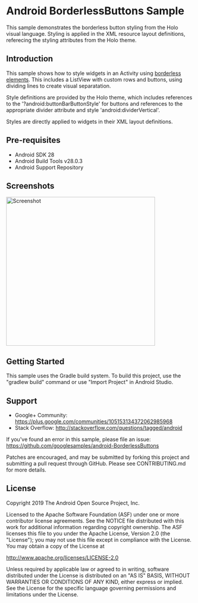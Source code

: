 
Android BorderlessButtons Sample
===================================

This sample demonstrates the borderless button styling from the Holo visual language.
Styling is applied in the XML resource layout definitions, referecing the styling attributes
from the Holo theme.

Introduction
------------

This sample shows how to style widgets in an Activity using [borderless elements][1].
This includes a ListView with custom rows and buttons, using dividing lines to create
visual separatation.

Style definitions are provided by the Holo theme, which includes references to the 
'?android:buttonBarButtonStyle' for buttons and references to the appropriate divider 
attribute and style 'android:dividerVertical'.

Styles are directly applied to widgets in their XML layout definitions.

[1]: http://developer.android.com/design/building-blocks/buttons.html#borderless

Pre-requisites
--------------

- Android SDK 28
- Android Build Tools v28.0.3
- Android Support Repository

Screenshots
-------------

<img src="screenshots/1-activity.png" height="400" alt="Screenshot"/> 

Getting Started
---------------

This sample uses the Gradle build system. To build this project, use the
"gradlew build" command or use "Import Project" in Android Studio.

Support
-------

- Google+ Community: https://plus.google.com/communities/105153134372062985968
- Stack Overflow: http://stackoverflow.com/questions/tagged/android

If you've found an error in this sample, please file an issue:
https://github.com/googlesamples/android-BorderlessButtons

Patches are encouraged, and may be submitted by forking this project and
submitting a pull request through GitHub. Please see CONTRIBUTING.md for more details.

License
-------

Copyright 2019 The Android Open Source Project, Inc.

Licensed to the Apache Software Foundation (ASF) under one or more contributor
license agreements.  See the NOTICE file distributed with this work for
additional information regarding copyright ownership.  The ASF licenses this
file to you under the Apache License, Version 2.0 (the "License"); you may not
use this file except in compliance with the License.  You may obtain a copy of
the License at

http://www.apache.org/licenses/LICENSE-2.0

Unless required by applicable law or agreed to in writing, software
distributed under the License is distributed on an "AS IS" BASIS, WITHOUT
WARRANTIES OR CONDITIONS OF ANY KIND, either express or implied.  See the
License for the specific language governing permissions and limitations under
the License.
